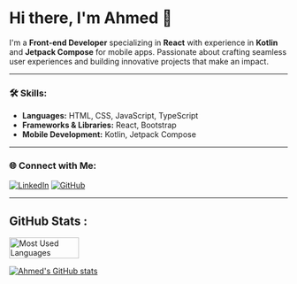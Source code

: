 # Hi there, I'm Ahmed 👋

I'm a **Front-end Developer** specializing in **React** with experience in **Kotlin** and **Jetpack Compose** for mobile apps. Passionate about crafting seamless user experiences and building innovative projects that make an impact.

---

### 🛠️ Skills:
- **Languages:** HTML, CSS, JavaScript, TypeScript
- **Frameworks & Libraries:** React, Bootstrap
- **Mobile Development:** Kotlin, Jetpack Compose

---

### 🌐 Connect with Me:
[![LinkedIn](https://img.shields.io/badge/LinkedIn-0077B5?style=for-the-badge&logo=linkedin&logoColor=white)](https://www.linkedin.com/in/ahmed-waly55/)
[![GitHub](https://img.shields.io/badge/GitHub-181717?style=for-the-badge&logo=github&logoColor=white)](https://github.com/ahmed-waly55)

---

## GitHub Stats :

<div style="display: flex; align-items: center;">
  

  <!-- Top Languages Card -->
  <img src="https://github-readme-stats.vercel.app/api/top-langs/?username=ahmed-waly55&layout=compact&theme=dark&langs_count=6" alt="Most Used Languages" width="50%" />
  
</div>


[![Ahmed's GitHub stats](https://github-readme-stats.vercel.app/api?username=ahmed-waly55&show_icons=true&theme=radical)](https://github.com/ahmed-waly55)

